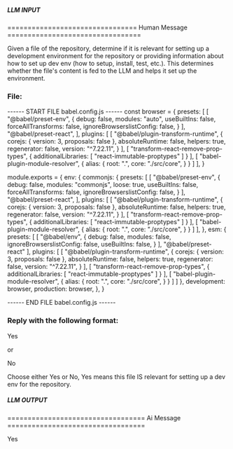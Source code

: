 ##### LLM INPUT #####
================================ Human Message =================================

Given a file of the repository, determine if it is relevant for setting up a development environment for the repository or providing information about how to set up dev env (how to setup, install, test, etc.). This determines whether the file's content is fed to the LLM and helps it set up the environment.

### File:
------ START FILE babel.config.js ------
const browser = {
  presets: [
    [
      "@babel/preset-env",
      {
        debug: false,
        modules: "auto",
        useBuiltIns: false,
        forceAllTransforms: false,
        ignoreBrowserslistConfig: false,
      }
    ],
    "@babel/preset-react",
  ],
    plugins: [
    [
      "@babel/plugin-transform-runtime",
      {
        corejs: { version: 3, proposals: false },
        absoluteRuntime: false,
        helpers: true,
        regenerator: false,
        version: "^7.22.11",
      }
    ],
    [
      "transform-react-remove-prop-types",
      {
        additionalLibraries: [
          "react-immutable-proptypes"
        ]
      }
    ],
    [
      "babel-plugin-module-resolver",
      {
        alias: {
          root: ".",
          core: "./src/core",
        }
      }
    ]
  ],
}

module.exports = {
  env: {
    commonjs: {
      presets: [
        [
          "@babel/preset-env",
          {
            debug: false,
            modules: "commonjs",
            loose: true,
            useBuiltIns: false,
            forceAllTransforms: false,
            ignoreBrowserslistConfig: false,
          }
        ],
        "@babel/preset-react",
      ],
      plugins: [
        [
          "@babel/plugin-transform-runtime",
          {
            corejs: { version: 3, proposals: false },
            absoluteRuntime: false,
            helpers: true,
            regenerator: false,
            version: "^7.22.11",
          }
        ],
        [
          "transform-react-remove-prop-types",
          {
            additionalLibraries: [
              "react-immutable-proptypes"
            ]
          }
        ],
        [
          "babel-plugin-module-resolver",
          {
            alias: {
              root: ".",
              core: "./src/core",
            }
          }
        ]
      ],
    },
    esm: {
      presets: [
        [
          "@babel/env",
          {
            debug: false,
            modules: false,
            ignoreBrowserslistConfig: false,
            useBuiltIns: false,
          }
        ],
        "@babel/preset-react"
      ],
      plugins: [
        [
          "@babel/plugin-transform-runtime",
          {
            corejs: { version: 3, proposals: false },
            absoluteRuntime: false,
            helpers: true,
            regenerator: false,
            version: "^7.22.11",
          }
        ],
        [
          "transform-react-remove-prop-types",
          {
            additionalLibraries: [
              "react-immutable-proptypes"
            ]
          }
        ],
        [
          "babel-plugin-module-resolver",
          {
            alias: {
              root: ".",
              core: "./src/core",
            }
          }
        ]
      ]
    },
    development: browser,
    production: browser,
  },
}


------ END FILE babel.config.js ------

### Reply with the following format:

<rel>Yes</rel>

or

<rel>No</rel>

Choose either Yes or No, Yes means this file IS relevant for setting up a dev env for the repository.

##### LLM OUTPUT #####
================================== Ai Message ==================================

<rel>Yes</rel>